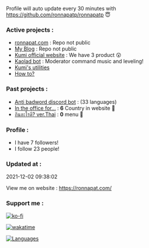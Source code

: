 Profile will auto update every 30 minutes with https://github.com/ronnapatp/ronnapatp 😇


### Active projects :

- [ronnapat.com](https://ronnapat.com/) : Repo not public
- [My Blog](https://blog.ronnapat.com/) : Repo not public
- [Kumi official website](https://github.com/Kumi-the-chubby-bear/New-KumiWeb) :  We have 3 product 😲 
- [Kaolad bot](https://github.com/ronnapatp/kaoladbot) : Moderator command music and leveling!
- [Kumi's utilities](https://discord.com/invite/Tr2hrmzb4s) 
- [How to?](https://github.com/ronnapatp/howto) 

### Past projects :

- [Anti badword discord bot](https://github.com/ronnapatp/antibadwordbot) : (33 languages)
- [In the office for...](https://in-the-office-for.web.app/) : **6** Country in website 🗾
- [กินอะไรดี? ver.Thai](https://todayfood.vercel.app/) : **0** menu 🍜

### Profile :
-  I have 7 followers!
-  I follow 23 people!

### Updated at : 
 2021-12-02 09:38:02


View me on website : https://ronnapat.com/

### Support me :

[![ko-fi](https://ko-fi.com/img/githubbutton_sm.svg)](https://ko-fi.com/ronnapatp)

[![wakatime](https://wakatime.com/badge/user/b083581b-d8a5-4ab4-a887-a768e082ff97.svg)](https://wakatime.com/@b083581b-d8a5-4ab4-a887-a768e082ff97)

[![Languages](https://github-readme-stats.vercel.app/api/top-langs/?username=ronnapatp&layout=compact&langs_count=10&hide_border=true&custom_title=Languages&bg_color=00000000)](https://github.com/ronnapatp)
